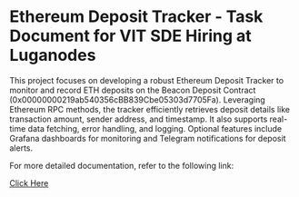 # Ethereum Deposit Tracker - Task Document for VIT SDE Hiring at Luganodes

This project focuses on developing a robust Ethereum Deposit Tracker to monitor and record ETH deposits on the Beacon Deposit Contract (0x00000000219ab540356cBB839Cbe05303d7705Fa). Leveraging Ethereum RPC methods, the tracker efficiently retrieves deposit details like transaction amount, sender address, and timestamp. It also supports real-time data fetching, error handling, and logging. Optional features include Grafana dashboards for monitoring and Telegram notifications for deposit alerts.

For more detailed documentation, refer to the following link:

[Click Here](https://github.com/siddharth-2002/Luganodes-task/blob/main/richtext_converted_to_markdown.md)


